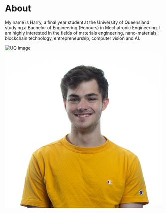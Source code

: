 # About

My name is Harry, a final year student at the University of Queensland studying a Bachelor of Engineering (Honours) in Mechatronic Engineering. I am highly interested in the fields of materials engineering, nano-materials, blockchain technology, entrepreneurship, computer vision and AI.

![UQ Image](https://www.nysf.edu.au/wp-content/uploads/2017/12/UQlogoC-cmyk-dos.jpg)
![Headshot Image.](/images/harry.jpg)

